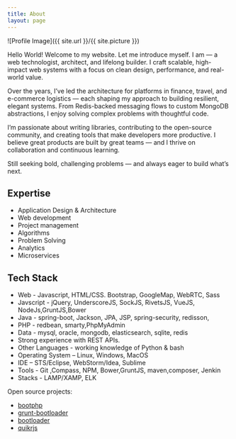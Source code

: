 ```yaml
---
title: About
layout: page
---
```

![Profile Image]({{ site.url }}/{{ site.picture }})

Hello World! Welcome to my website. Let me introduce myself. I am — a web technologist, architect, and lifelong builder. I craft scalable, high-impact web systems with a focus on clean design, performance, and real-world value.

Over the years, I’ve led the architecture for platforms in finance, travel, and e-commerce logistics — each shaping my approach to building resilient, elegant systems. From Redis-backed messaging flows to custom MongoDB abstractions, I enjoy solving complex problems with thoughtful code.

I’m passionate about writing libraries, contributing to the open-source community, and creating tools that make developers more productive. I believe great products are built by great teams — and I thrive on collaboration and continuous learning.

Still seeking bold, challenging problems — and always eager to build what’s next.


<!--## Education 

I graduated from the [University of Toronto][] with a bachelor in [Engineering Science][]. I continued my path in biomedical engineering with a S.M. in mechanical engineering at [MIT][] and a Ph.D from the [Harvard/MIT Health Science & Technology Institute][] working on the [interface between the human immune system and the microbiome][almlab].
You can find a list of my research publications on [Google scholar][]. I have trained as a physician at [Imperial College London medical school][].-->


## Expertise

* Application Design & Architecture
* Web development
* Project management
* Algorithms
* Problem Solving
* Analytics
* Microservices


<!--
![]({{ site.url }}/assets/images/workshape.png)
-->

## Tech Stack
* Web - Javascript, HTML/CSS. Bootstrap, GoogleMap, WebRTC, Sass
* Javscript - jQuery, UnderscoreJS, SockJS, RivetsJS, VueJS, NodeJs,GruntJS,Bower
* Java - spring-boot, Jackson, JPA, JSP, spring-security, redisson, 
* PHP - redbean, smarty,PhpMyAdmin
* Data - mysql, oracle, mongodb, elasticsearch, sqlite, redis
* Strong experience with REST APIs. 
* Other Languages - working knowledge of Python & bash
* Operating System – Linux, Windows, MacOS
* IDE – STS/Eclipse, WebStorm/Idea, Sublime
* Tools - Git ,Compass, NPM, Bower,GruntJS, maven,composer, Jenkin
* Stacks - LAMP/XAMP, ELK


Open source projects: 
- [bootphp][]
- [grunt-bootloader][]
- [bootloader][]
- [quikrjs][]


[bootphp]: https://github.com/bootphp
[grunt-bootloader]: https://www.npmjs.com/package/grunt-bootloader
[bootloader]: https://github.com/webmodule/bootloader
[quikrjs]: hhttps://github.com/lnt/quikr.js

